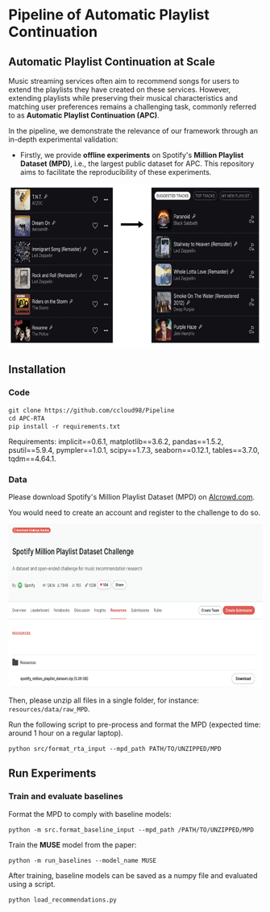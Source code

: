 # Pipeline of Automatic Playlist Continuation

## Automatic Playlist Continuation at Scale


Music streaming services often aim to recommend songs for users to extend the playlists they have created on these services. However, extending playlists while preserving their musical characteristics and matching user preferences remains a challenging task, commonly referred to as **Automatic Playlist Continuation (APC)**. 


In the pipeline, we demonstrate the relevance of our framework through an in-depth experimental validation:
* Firstly, we provide **offline experiments** on Spotify's **Million Playlist Dataset (MPD)**, i.e., the largest public dataset for APC. This repository aims to facilitate the reproducibility of these experiments.

<p align="center">
  <img height="325" src="figures/apc.png">
</p>




## Installation

### Code

```
git clone https://github.com/ccloud98/Pipeline
cd APC-RTA
pip install -r requirements.txt
```

Requirements: implicit==0.6.1, matplotlib==3.6.2, pandas==1.5.2, psutil==5.9.4, pympler==1.0.1, scipy==1.7.3, seaborn==0.12.1, tables==3.7.0, tqdm==4.64.1.

### Data

Please download Spotify's Million Playlist Dataset (MPD) on [AIcrowd.com](https://www.aicrowd.com/challenges/spotify-million-playlist-dataset-challenge).

You would need to create an account and register to the challenge to do so.

<p align="center">
  <img height="325" src="figures/mpd.png">
</p>

Then, please unzip all files in a single folder, for instance: `resources/data/raw_MPD`.

Run the following script to pre-process and format the MPD (expected time: around 1 hour on a regular laptop).

```
python src/format_rta_input --mpd_path PATH/TO/UNZIPPED/MPD
```



## Run Experiments


### Train and evaluate baselines

Format the MPD to comply with baseline models:

```
python -m src.format_baseline_input --mpd_path /PATH/TO/UNZIPPED/MPD
```

Train the **MUSE** model from the paper:

```
python -m run_baselines --model_name MUSE
```

After training, baseline models can be saved as a numpy file and evaluated using a script.
```
python load_recommendations.py
```

